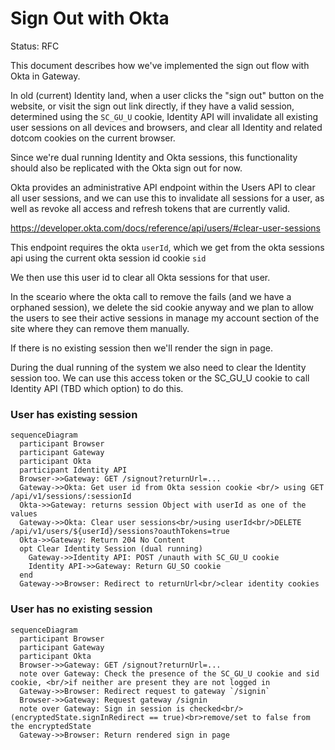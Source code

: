 # Sign Out with Okta

Status: RFC

This document describes how we've implemented the sign out flow with Okta in Gateway.

In old (current) Identity land, when a user clicks the "sign out" button on the website, or visit the sign out link directly, if they have a valid session, determined using the `SC_GU_U` cookie, Identity API will invalidate all existing user sessions on all devices and browsers, and clear all Identity and related dotcom cookies on the current browser.

Since we're dual running Identity and Okta sessions, this functionality should also be replicated with the Okta sign out for now.

Okta provides an administrative API endpoint within the Users API to clear all user sessions, and we can use this to invalidate all sessions for a user, as well as revoke all access and refresh tokens that are currently valid.

https://developer.okta.com/docs/reference/api/users/#clear-user-sessions

This endpoint requires the okta `userId`, which we get from the okta sessions api using the current okta session id cookie `sid`

We then use this user id to clear all Okta sessions for that user.

In the sceario where the okta call to remove the fails (and we have a orphaned session), we delete the sid cookie anyway and we plan to allow the users to see their active sessions in manage my account section of the site where they can remove them manually.

If there is no existing session then we'll render the sign in page.

During the dual running of the system we also need to clear the Identity session too. We can use this access token or the SC_GU_U cookie to call Identity API (TBD which option) to do this.

### User has existing session

```mermaid
sequenceDiagram
  participant Browser
  participant Gateway
  participant Okta
  participant Identity API
  Browser->>Gateway: GET /signout?returnUrl=...
  Gateway->>Okta: Get user id from Okta session cookie <br/> using GET /api/v1/sessions/:sessionId
  Okta->>Gateway: returns session Object with userId as one of the values
  Gateway->>Okta: Clear user sessions<br/>using userId<br/>DELETE /api/v1/users/${userId}/sessions?oauthTokens=true
  Okta->>Gateway: Return 204 No Content
  opt Clear Identity Session (dual running)
    Gateway->>Identity API: POST /unauth with SC_GU_U cookie
    Identity API->>Gateway: Return GU_SO cookie
  end
  Gateway->>Browser: Redirect to returnUrl<br/>clear identity cookies
```

### User has no existing session

```mermaid
sequenceDiagram
  participant Browser
  participant Gateway
  participant Okta
  Browser->>Gateway: GET /signout?returnUrl=...
  note over Gateway: Check the presence of the SC_GU_U cookie and sid cookie, <br/>if neither are present they are not logged in
  Gateway->>Browser: Redirect request to gateway `/signin`
  Browser->>Gateway: Request gateway /signin
  note over Gateway: Sign in session is checked<br/>(encryptedState.signInRedirect == true)<br>remove/set to false from the encryptedState
  Gateway->>Browser: Return rendered sign in page
```
